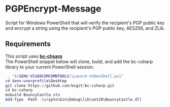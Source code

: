 # PGPEncrypt-Message
Script for Windows PowerShell that will verify the recipient's PGP public key and encrypt a string using the recipient's PGP public key, AES256, and ZLib.  
  
## Requirements
This script uses **[bc-chsarp](https://github.com/bcgit/bc-csharp)**  
The PowerShell snippet below will clone, build, and add the bc-csharp library to your current PowerShell session.
```ps1
 . "$($ENV:VS160COMCOMNTOOLS)\Launch-VsDevShell.ps1"
cd $env:userprofile\Desktop
git clone https://github.com/bcgit/bc-csharp.git
cd bc-csharp
msbuild BouncyCastle.sln
Add-Type -Path .\crypto\bin\Debug\lib\net20\BouncyCastle.dll
```  
